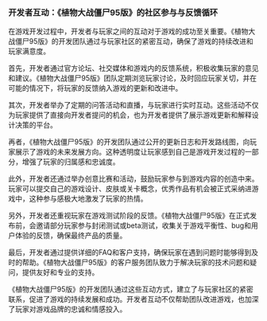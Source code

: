 ### 开发者互动：《植物大战僵尸95版》的社区参与与反馈循环

在游戏开发过程中，开发者与玩家之间的互动对于游戏的成功至关重要。《植物大战僵尸95版》的开发团队通过与玩家社区的紧密互动，确保了游戏的持续改进和玩家满意度。

首先，开发者通过官方论坛、社交媒体和游戏内的反馈系统，积极收集玩家的意见和建议。《植物大战僵尸95版》团队定期浏览玩家讨论，及时回应玩家关切，并在可能的情况下，将玩家的反馈纳入游戏的更新和改进中。

其次，开发者举办了定期的问答活动和直播，与玩家进行实时互动。这些活动不仅为玩家提供了直接向开发者提问的机会，也为开发者提供了展示游戏更新和解释设计决策的平台。

再者，《植物大战僵尸95版》的开发团队通过公开的更新日志和开发路线图，向玩家展示了游戏的未来发展方向。这种透明度让玩家感到自己是游戏开发过程的一部分，增强了玩家的归属感和忠诚度。

此外，开发者还通过举办创意比赛和活动，鼓励玩家参与到游戏内容的创造中来。玩家可以提交自己的游戏设计、皮肤或关卡概念，优秀作品有机会被正式采纳进游戏中，这种参与感极大地激发了玩家的热情。

另外，开发者还重视玩家在游戏测试阶段的反馈。《植物大战僵尸95版》在正式发布前，会邀请部分玩家参与封闭测试或beta测试，收集关于游戏平衡性、bug和用户体验的反馈，确保最终产品的质量。

最后，开发者通过提供详细的FAQ和客户支持，确保玩家在遇到问题时能够得到及时的帮助。《植物大战僵尸95版》的客户服务团队致力于解决玩家的技术问题和疑问，提供友好和专业的支持。

《植物大战僵尸95版》的开发团队通过这些互动方式，建立了与玩家社区的紧密联系，促进了游戏的持续发展和成功。开发者互动不仅帮助团队改进游戏，也加深了玩家对游戏品牌的忠诚和情感投入。